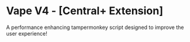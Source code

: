 # Vape V4 - [Central+ Extension]
A performance enhancing tampermonkey script designed to improve the user experience!
